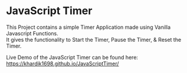 # JavaScript Timer

This Project contains a simple Timer Application made using Vanilla Javascript Functions.\
It gives the functionality to Start the Timer, Pause the Timer, & Reset the Timer.

Live Demo of the JavaScript Timer can be found here:\
https://khardik1698.github.io/JavaScriptTimer/
